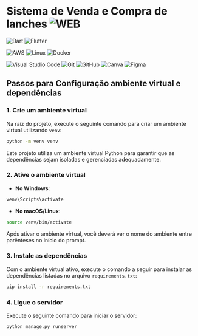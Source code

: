 # Sistema de Venda e Compra de lanches ![WEB](https://img.shields.io/badge/🌐%20WEB-4285F4?style=for-the-badge&logoColor=white)

![Dart](https://img.shields.io/badge/django-%230175C2.svg?style=for-the-badge&logo=django&logoColor=white)
![Flutter](https://img.shields.io/badge/python-%2302569B.svg?style=for-the-badge&logo=python&logoColor=white)


![AWS](https://img.shields.io/badge/AWS-%23FF9900.svg?style=for-the-badge&logo=amazon-aws&logoColor=white)
![Linux](https://img.shields.io/badge/Linux-%23000000.svg?style=for-the-badge&logo=linux&logoColor=white)
![Docker](https://img.shields.io/badge/docker-%230db7ed.svg?style=for-the-badge&logo=docker&logoColor=white)


![Visual Studio Code](https://img.shields.io/badge/Visual%20Studio%20Code-0078d7.svg?style=for-the-badge&logo=visual-studio-code&logoColor=white)
![Git](https://img.shields.io/badge/git-%23F05033.svg?style=for-the-badge&logo=git&logoColor=white)
![GitHub](https://img.shields.io/badge/github-%23121011.svg?style=for-the-badge&logo=github&logoColor=white)
![Canva](https://img.shields.io/badge/Canva-%2300C4CC.svg?style=for-the-badge&logo=Canva&logoColor=white)
![Figma](https://img.shields.io/badge/figma-%23F24E1E.svg?style=for-the-badge&logo=figma&logoColor=white)


## Passos para Configuração ambiente virtual e dependências 

### 1. Crie um ambiente virtual

Na raiz do projeto, execute o seguinte comando para criar um ambiente virtual utilizando `venv`:

```bash
python -m venv venv
```
Este projeto utiliza um ambiente virtual Python para garantir que as dependências sejam isoladas e gerenciadas adequadamente.



### 2. Ative o ambiente virtual

- **No Windows**:

```bash
venv\Scripts\activate
```

- **No macOS/Linux**:

```bash
source venv/bin/activate
```

Após ativar o ambiente virtual, você deverá ver o nome do ambiente entre parênteses no início do prompt.

### 3. Instale as dependências

Com o ambiente virtual ativo, execute o comando a seguir para instalar as dependências listadas no arquivo `requirements.txt`:

```bash
pip install -r requirements.txt
```

### 4. Ligue o servidor

Execute o seguinte comando para iniciar o servidor:

```bash
python manage.py runserver
```
